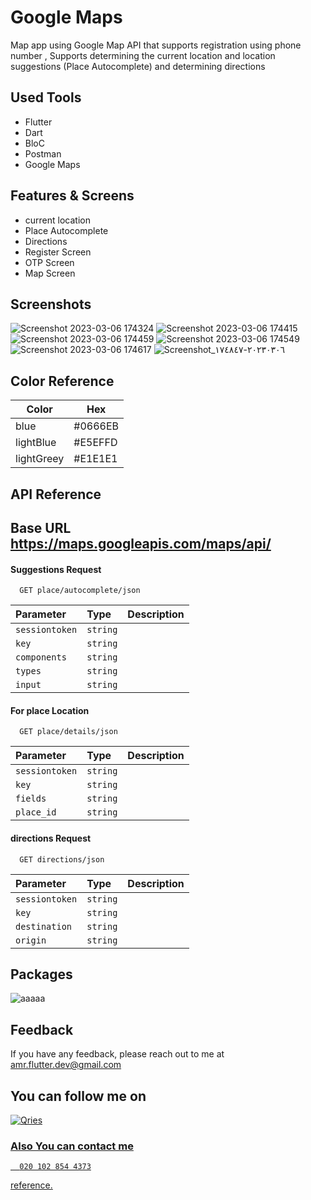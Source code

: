 # Google Maps

 Map app using Google Map API that supports registration using phone number , Supports determining the current location and location suggestions (Place Autocomplete)  and determining directions

## Used Tools
- Flutter  
- Dart
- BloC
- Postman
- Google Maps


## Features & Screens
- current location
- Place Autocomplete
- Directions
- Register Screen
- OTP Screen
- Map Screen

## Screenshots
![Screenshot 2023-03-06 174324](https://user-images.githubusercontent.com/94804979/223162031-d1e8dc68-54fd-40d1-9581-e123b22b6bd1.png)
![Screenshot 2023-03-06 174415](https://user-images.githubusercontent.com/94804979/223162055-04217339-85c9-4fd7-9b88-74ebc8c0b683.png)
![Screenshot 2023-03-06 174459](https://user-images.githubusercontent.com/94804979/223162092-14311623-8631-4895-99cb-6f272eba3ab5.png)
![Screenshot 2023-03-06 174549](https://user-images.githubusercontent.com/94804979/223162110-a7e112cc-617e-4beb-9cb6-37139235bc5c.png)
![Screenshot 2023-03-06 174617](https://user-images.githubusercontent.com/94804979/223162158-c14ff0c1-e78d-420d-8c41-3e8b0f64f500.png)
![Screenshot_٢٠٢٣٠٣٠٦-١٧٤٨٤٧](https://user-images.githubusercontent.com/94804979/223162188-ec574cd4-0137-4986-a09d-7db61fe8d5d5.jpg)




## Color Reference

| Color             |Hex                                                                |
| ----------------- | ------------------------------------------------------------------ |
| blue | #0666EB|
| lightBlue | #E5EFFD |
| lightGreey | #E1E1E1 |



## API Reference 
## Base URL https://maps.googleapis.com/maps/api/


#### Suggestions Request

```http
  GET place/autocomplete/json 
```

| Parameter | Type     | Description                |
| :-------- | :------- | :------------------------- |
| `sessiontoken` | `string` |  
| `key` | `string` | 
| `components` | `string` | 
| `types` | `string` | 
| `input` | `string` | 

#### For place Location

```http
  GET place/details/json
```

| Parameter | Type     | Description                       |
| :-------- | :------- | :-------------------------------- |
| `sessiontoken` | `string` |  
| `key` | `string` | 
| `fields` | `string` | 
| `place_id` | `string` | 


#### directions Request

```http
  GET directions/json
```

| Parameter | Type     | Description                       |
| :-------- | :------- | :-------------------------------- |
| `sessiontoken` | `string` |  
| `key` | `string` | 
| `destination` | `string` | 
| `origin` | `string` | 



## Packages
![aaaaa](https://user-images.githubusercontent.com/94804979/223155878-d9f5c99f-84ee-4cd6-9e33-63b400aa0ba3.png)



## Feedback
If you have any feedback, please reach out to me at amr.flutter.dev@gmail.com

## You can follow me on 
<a href="https://www.linkedin.com/in/amr-hussein-51a141220/">
         <img alt="Qries" src="https://img.shields.io/badge/LinkedIn-0077B5?style=for-the-badge&logo=linkedin&logoColor=white"
         >
         
    
### Also You can contact  me 
```http
  020 102 854 4373
```

reference.
